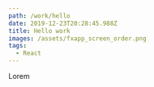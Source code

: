 ```yaml
---
path: /work/hello
date: 2019-12-23T20:28:45.988Z
title: Hello work
images: /assets/fxapp_screen_order.png
tags:
  - React
---
```

Lorem
